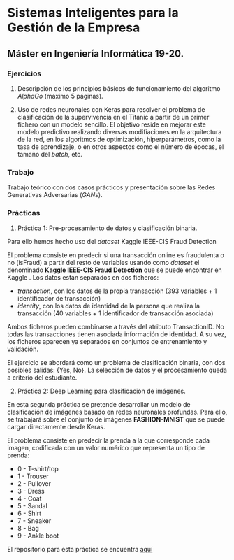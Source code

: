 # Sistemas Inteligentes para la Gestión de la Empresa

## Máster en Ingeniería Informática 19-20.

### Ejercicios 

1. Descripción de los principios básicos de funcionamiento del algoritmo *AlphaGo* (máximo 5 páginas). 

2. Uso de redes neuronales con Keras para resolver el problema de clasificación de la supervivencia en el Titanic a partir de un primer fichero con un modelo sencillo. El objetivo reside en mejorar este modelo predictivo realizando diversas modifiaciones en la arquitectura de la red, en los algoritmos de optimización, hiperparámetros, como la tasa de aprendizaje, o en otros aspectos como el número de épocas, el tamaño del *batch*, etc.

### Trabajo

Trabajo teórico con dos casos prácticos y presentación sobre las Redes Generativas Adversarias (*GANs*).

### Prácticas

1. Práctica 1: Pre-procesamiento de datos y clasificación binaria.

Para ello hemos hecho uso del *dataset* Kaggle IEEE-CIS Fraud Detection

El problema consiste en predecir si una transacción online es fraudulenta o no (isFraud) a partir del resto de variables usando como *dataset* el denominado **Kaggle IEEE-CIS Fraud Detection** que se puede encontrar en Kaggle . Los datos están separados en dos ficheros:
* *transaction*, con los datos de la propia transacción (393 variables + 1 identificador de transacción)
* *identity*, con los datos de identidad de la persona que realiza la transacción (40 variables + 1 identificador de transacción asociada)

Ambos ficheros pueden combinarse a través del atributo TransactionID. No todas las transacciones tienen asociada información de identidad. A su vez, los ficheros aparecen ya separados en conjuntos de entrenamiento y validación.

El ejercicio se abordará como un problema de clasificación binaria, con dos posibles salidas: {Yes, No}. La selección de datos y el procesamiento queda a criterio del estudiante.

2. Práctica 2: Deep Learning para clasificación de imágenes.

En esta segunda práctica se pretende desarrollar un modelo de clasificación de imágenes basado en redes neuronales profundas. Para ello, se trabajará sobre el conjunto de imágenes **FASHION-MNIST** que se puede cargar directamente desde Keras.

El problema consiste en predecir la prenda a la que corresponde cada imagen, codificada con un valor numérico que representa un tipo de prenda:
* 0 - T-shirt/top
* 1 - Trouser
* 2 - Pullover
* 3 - Dress
* 4 - Coat
* 5 - Sandal
* 6 - Shirt
* 7 - Sneaker
* 8 - Bag
* 9 - Ankle boot

El repositorio para esta práctica se encuentra [aquí](https://github.com/ProyectosComunes-MII/SIGE-P2)

